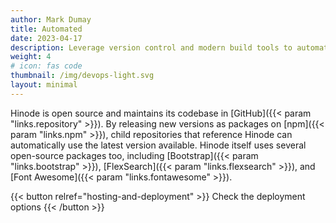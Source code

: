 ```yaml
---
author: Mark Dumay
title: Automated
date: 2023-04-17
description: Leverage version control and modern build tools to automate your builds and deployments.
weight: 4
# icon: fas code
thumbnail: /img/devops-light.svg
layout: minimal
---
```


Hinode is open source and maintains its codebase in [GitHub]({{< param "links.repository" >}}). By releasing new versions as packages on [npm]({{< param "links.npm" >}}), child repositories that reference Hinode can automatically use the latest version available. Hinode itself uses several open-source packages too, including [Bootstrap]({{< param "links.bootstrap" >}}), [FlexSearch]({{< param "links.flexsearch" >}}), and [Font Awesome]({{< param "links.fontawesome" >}}).

{{< button relref="hosting-and-deployment" >}}
    Check the deployment options
{{< /button >}}
